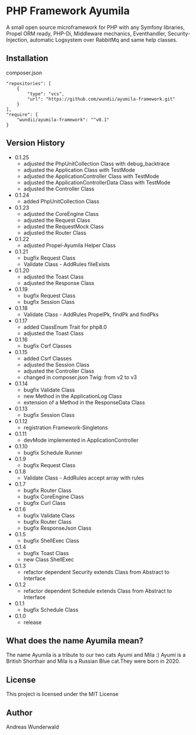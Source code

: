 # PHP Framework Ayumila
A small open source microframework for PHP with any Symfony libraries, Propel ORM ready, PHP-Di, Middleware mechanics, Eventhandler, Security-Injection, automatic Logsystem over RabbitMq and same help classes.

## Installation
composer.json
```
"repositories": [
    {
        "type": "vcs",
        "url": "https://github.com/wundii/ayumila-framework.git"
    }
],
"require": {
    "wundii/ayumila-framework": "^v0.1"
}
```

## Version History
* 0.1.25
  * adjusted the PhpUnitCollection Class with debug_backtrace
  * adjusted the Application Class with TestMode
  * adjusted the ApplicationController Class with TestMode
  * adjusted the ApplicationControllerData Class with TestMode
  * adjusted the Controller Class
* 0.1.24
  * added PhpUnitCollection Class
* 0.1.23
  * adjusted the CoreEngine Class
  * adjusted the Request Class
  * adjusted the RequestMock Class
  * adjusted the Router Class
* 0.1.22
  * adjusted Propel-Ayumila Helper Class
* 0.1.21
  * bugfix Request Class
  * Validate Class - AddRules fileExists
* 0.1.20
  * adjusted the Toast Class
  * adjusted the Response Class
* 0.1.19
  * bugfix Request Class
  * bugfix Session Class
* 0.1.18
  * Validate Class - AddRules PropelPk, findPk and findPks
* 0.1.17
  * added ClassEnum Trait for php8.0
  * adjusted the Toast Class
* 0.1.16
  * bugfix Csrf Classes
* 0.1.15
  * added Csrf Classes
  * adjusted the Session Class
  * adjusted the Controller Class
  * changed in composer.json Twig: from v2 to v3
* 0.1.14
  * bugfix Validate Class
  * new Method in the ApplicationLog Class
  * extension of a Method in the ResponseData Class
* 0.1.13
  * bugfix Session Class
* 0.1.12
  * registration Framework-Singletons
* 0.1.11
  * devMode implemented in ApplicationController
* 0.1.10
  * bugfix Schedule Runner
* 0.1.9
  * bugfix Request Class
* 0.1.8
  * Validate Class - AddRules accept array with rules
* 0.1.7
  * bugfix Router Class
  * bugfix CoreEngine Class
  * bugfix Curl Class
* 0.1.6
  * bugfix Validate Class
  * bugfix Router Class
  * bugfix ResponseJson Class
* 0.1.5
  * bugfix ShellExec Class
* 0.1.4
  * bugfix Toast Class
  * new Class ShellExec
* 0.1.3
  * refactor dependent Security extends Class from Abstract to Interface
* 0.1.2
  * refactor dependent Schedule extends Class from Abstract to Interface
* 0.1.1
  * bugfix Schedule Class
* 0.1.0
  * release
## What does the name Ayumila mean?
The name Ayumila is a tribute to our two cats Ayumi and Mila :) Ayumi is a British Shorthair and Mila is a Russian Blue cat.They were born in 2020.

## License
This project is licensed under the MIT License

## Author
Andreas Wunderwald
